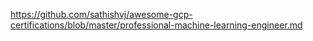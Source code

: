https://github.com/sathishvj/awesome-gcp-certifications/blob/master/professional-machine-learning-engineer.md